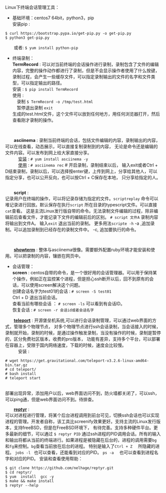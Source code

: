 Linux下终端会话管理工具：
- 基础环境：centos7 64bit，python3，pip <br>
安装pip : 
```
$ curl https://bootstrap.pypa.io/get-pip.py -o get-pip.py
$ python3 get-pip.py
```
&ensp;&ensp;&ensp;&ensp;或者:
```$ yum install python-pip``` 
<br>


- 终端录制：<br>
**TermRecord** : 可以对当前终端的会话操作进行录制，录制包含了文件的编辑内容，完整的操作动作都进行了录制，但是不会显示操作者使用了什么按键，
录制过程，会产生一些缓存文件，可以指定录制输出的文件的名字和文件类型，可以指定输出的路径。<br>
安装 : ```$ pip install TermRecord```  <br>
使用 : <br>
&ensp;&ensp;录制 ```$ TermRecord -o /tmp/test.html``` <br>
&ensp;&ensp;暂停退出录制 ```exit``` <br>
生成的test.html文件，这个文件可以放到任何地方，用任何浏览器打开，然后查看刚才录制的操作。 <br>
<br>

&ensp;&ensp;&ensp;&ensp;**asciinema** : 录制当前终端的会话，包括文件编辑的内容，录制输出的内容，可以在线查看，动态展示，可以直接复制录制到的内容，
无论是命令还是编辑的文件内容。可以发布到网上给大家直接分享。 <br>
&ensp;&ensp;&ensp;&ensp;&ensp;&ensp;[安装](https://asciinema.org/docs/installation) : ```# yum install asciinema -y```  <br>
&ensp;&ensp;&ensp;&ensp;&ensp;&ensp;[使用](https://asciinema.org/docs/usage) : ```# asciinema rec```   # 开启录制，录制结束以后，
输入exit或者Ctrl + D结束录制，录制以后，可以选择按enter键，上传到网上，分享给其他人，可以指定分享，也可以公开反向，也可以按Ctrl + C保存在本地，
只分享给指定的人。<br>
<br>

&ensp;&ensp;&ensp;&ensp;**script** :  <br>
记录用户在终端的操作，可以将记录存储为指定的文件。```scriptreplay``` 命令可以堆记录进行回放。默认保存在执行```script``` 所在目录的typescript文件。可以直接```cat```查看。
这是主流Linux发行版自带的命令。无法录制文件编辑的过程，除非编辑前后查看文件，才能记录下文件的编辑前后的区别。
```# script 文件A```  录制内容将输出到文件A。
输入```exit``` 退出当前的录制。
更多用法```scripte -h```
-a ,追加录制。可以追加录制到已经存在的录制文件中。
-c, 追加要执行的命令。

<br>

&ensp;&ensp;&ensp;&ensp;[**showterm**](http://showterm.io) : 整体与asciinema很像。需要额外配置ruby环境才能安装和使用。可以把录制的内容，镶嵌在网页中。<br>

- 会话管理：<br>
**screen** : centos自带的命令，是一个很好用的会话管理器。可以用于保持某个操作，例如正在监控某个进程，但是担心ssh断开以后，回不到原有的会话，可以使用screen解决这个问题。<br>
创建会话名字为test01的会话 : ```# screen -S test01``` <br>
Ctrl + D 退出当前会话。 <br>
查看当前有哪些会话 ： ```# screen -ls``` 可以看到有会话ID。 <br>
恢复会话 : ```# screen -r 会话id或者会话名字``` <br>

&ensp;&ensp;&ensp;&ensp;[**teleport**](https://github.com/gravitational/teleport) : 开源堡垒机系统,可以进行会话录制管理，可以通过web界面的方式，管理多个物理节点，
对多个物理节点进行ssh会话录制，当会话接入的时候，录制就开始，录制的时候，是通过操作触发录制，当没有操作的时候，录制是暂停的，区分免费社区版本，收费的pro版本，
功能有差异，支持多个平台，可以部署在容器上，受限于国内网络速度，下载的时候，速度会比较慢。<br>
&ensp;&ensp;&ensp;&ensp;&ensp;&ensp;安装 : 
```
# wget https://get.gravitational.com/teleport-v3.2.6-linux-amd64-bin.tar.gz
# cd teleport/
# bash install
# teleport start
```
<br>部署出现异常，添加用户以后，web界面访问不到，防火墙都关闭了，可以ssh，可以ping通，但是web界面访问不到。待排查。 <br>

&ensp;&ensp;&ensp;&ensp;[**reptyr**](https://github.com/nelhage/reptyr) :  <br>
可以对进程进行管理，将某个后台进程调用到前台可见，切换ssh会话也可以实现进程的管理。开发者自称，该工具比screenify效果更好。支持主流的Linux发行版本，支持freeBSD，但是在FreeBSD环境下，
有待完善。支持多种硬件平台。更多最新的细节，可以通过
```$ reptyr PID```  通过ssh进程的PID调用会话。所有的输入和输出将都从当前的终端进行。如果进程是被隐藏在后台的，进程的调用需要```bg```和```fg```来控制。```bg```查看当前放在后台的进程。
特别是输入了```Ctrl + Z  ``` 所隐藏的进程。
``` jobs -l  ``` 也可以查看，还能看到对应的PID。
```ps -a  ``` 也可以查看到进程名字和对应的PID。
安装和查看使用帮助：
```
$ git clone https://github.com/nelhage/reptyr.git
$ cd reptyr/
$ yum  install  gcc -y
$ make && make install
$ reptyr --help
```
 <br>